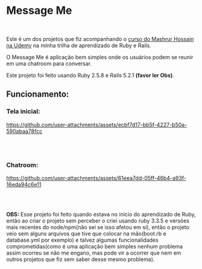# Message Me
<br/>

Este é um dos projetos que fiz acompanhando o [curso do Mashrur Hossain na Udemy](https://www.udemy.com/course/the-complete-ruby-on-rails-developer-course) na minha trilha de aprendizado de Ruby e Rails.
<br/>

O Message Me é aplicação bem simples onde os usuários podem se reunir em uma chatroom para conversar. 
<br/>

Este projeto foi feito usando Ruby 2.5.8 e Rails 5.2.1 **(favor ler Obs)**.
<br/>

## Funcionamento:
### Tela inicial:
https://github.com/user-attachments/assets/ecbf7d17-bb5f-4227-b50a-590abaa78fcc

<br/>
<br/>


### Chatroom:
https://github.com/user-attachments/assets/61eea7dd-05ff-46b4-a93f-16eda94c6e11

<br/>
<br/>

**OBS:** Esse projeto foi feito quando estava no início do aprendizado de Ruby, então ao criar o projeto sem perceber o criei usando ruby 3.3.5 e versões mais recentes do node/npm(não sei se isso afetou em si), então o projeto veio sem alguns arquivos que tive que colocar na mão(boot.rb e database.yml por exemplo) e talvez algumas funcionalidades comprometidas(como é uma aplicação bem simples nenhum problema assim ocorreu se não me engano, mas pode vir a ocorrer que nem em outros projetos que fiz sem saber desse mesmo problema). 
